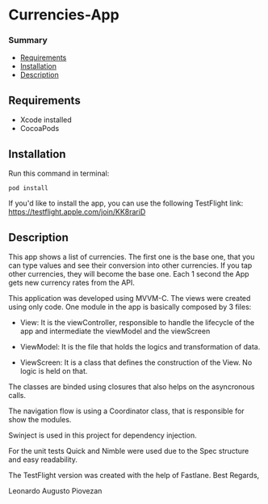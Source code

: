 # Currencies-App

### Summary

- [Requirements](#requirements)
- [Installation](#installation)
- [Description](#description)

## Requirements
- Xcode installed
- CocoaPods

## Installation

Run this command in terminal:
```
pod install
```
If you'd like to install the app, you can use the following TestFlight link:
https://testflight.apple.com/join/KK8rariD

## Description
This app shows a list of currencies. The first one is the base one, that you can type values and see their conversion into other currencies.
If you tap other currencies, they will become the base one.
Each 1 second the App gets new currency rates from the API.

This application was developed using MVVM-C.
The views were created using only code.
One module in the app is basically composed by 3 files:

- View: It is the viewController, responsible to handle the lifecycle of the app and intermediate the viewModel and the viewScreen

- ViewModel: It is the file that holds the logics and transformation of data. 

- ViewScreen: It is a class that defines the construction of the View. No logic is held on that. 

The classes are binded using closures that also helps on the asyncronous calls.

The navigation flow is using a Coordinator class, that is responsible for 
show the modules.

Swinject is used in this project for dependency injection.

For the unit tests Quick and Nimble were used due to the Spec structure and easy readability.

The TestFlight version was created with the help of Fastlane.
Best Regards,

Leonardo Augusto Piovezan
